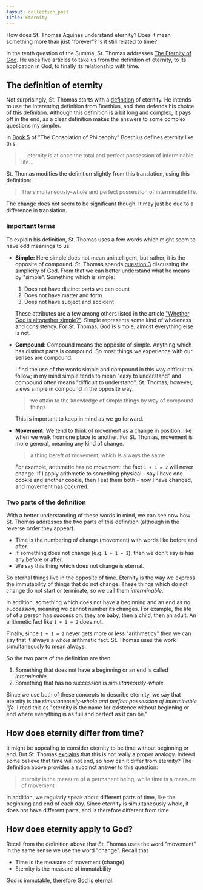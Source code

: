 ```yaml
---
layout: collection_post
title: Eternity
---
```


How does St. Thomas Aquinas understand eternity? Does it mean something more than
just "forever"? Is it still related to time?

In the tenth question of the Summa, St. Thomas addresses [The Eternity of
God](http://www.summaexplorer.com/questions/10). He uses five articles to take us
from the definition of eternity, to its application in God, to finally its
relationship with time.

## The definition of eternity

Not surprisingly, St. Thomas starts with a
[definition](http://www.summaexplorer.com/articles/45) of eternity. He intends to
use the interesting definition from Boethius, and then defends his choice of this
definition. Although this definition is a bit long and complex, it pays off in the
end, as a clear definition makes the answers to some complex questions my simpler.

In [Book 5](http://www.san.beck.org/Boethius5.html) of "The Consolation of
Philosophy" Boethius defines eternity like this:
> ... eternity is at once the total and perfect possession of interminable life...

St. Thomas modifies the definition slightly from this translation, using this
definition:
> The simultaneously-whole and perfect possession of interminable life.

The change does not seem to be significant though. It may just be due to a
difference in translation. 

### Important terms

To explain his definition, St. Thomas uses a few words which might seem to have odd
meanings to us:

 * **Simple:**  Here simple does not mean unintelligent, but rather, it is the
   opposite of compound. St. Thomas spends [question
   3](http://www.summaexplorer.com/questions/3) discussing the simplicity of God.
   From that we can better understand what he means by "simple". Something which is
   simple:

   1. Does not have distinct parts we can count
   2. Does not have matter and form
   3. Does not have subject and accident

   These attributes are a few among others listed in the article ["Whether God is
   altogether simple?"](http://www.summaexplorer.com/articles/20). Simple
   represents some kind of wholeness and consistency. For St. Thomas, God is
   simple, almost everything else is not.

 * **Compound**: Compound means the opposite of simple. Anything which has distinct
   parts is compound. So most things we experience with our senses are compound.

   I find the use of the words simple and compound in this way difficult to follow;
   in my mind simple tends to mean "easy to understand" and compound often means
   "difficult to understand".  St. Thomas, however, views simple in compound in the
   opposite way:
   > we attain to the knowledge of simple things by way of compound things

   This is important to keep in mind as we go forward.

 * **Movement**: We tend to think of movement as a change in position, like when we
   walk from one place to another. For St. Thomas, movement is more general,
   meaning any kind of change.
   > a thing bereft of movement, which is always the same

   For example, arithmetic has no movement: the fact `1 + 1 = 2` will never change.
   If I apply arithmetic to something physical - say I have one cookie and another
   cookie, then I eat them both - now I have changed, and movement has occurred.

### Two parts of the definition

With a better understanding of these words in mind, we can see now how St. Thomas
addresses the two parts of this definition (although in the reverse order they
appear).

* Time is the numbering of change (movement) with words like before and after.
* If something does not change (e.g. `1 + 1 = 2`), then we don't say is has any
  before or after.
* We say this thing which does not change is eternal.

So eternal things live in the opposite of time.  Eternity is the way we express the
immutability of things that do not change. These things which do not change do not
start or terminate, so we call them _interminable_.

In addition, something which does not have a beginning and an end as no
_succession_, meaning we cannot number its changes. For example, the life of of a
person has succession: they are baby, then a child, then an adult. An arithmetic
fact like `1 + 1 = 2` does not.

Finally, since `1 + 1 = 2` never gets more or less "arithmeticy" then we can say
that it always a _whole_ arithmetic fact. St. Thomas uses the work simultaneously
to mean always.

So the two parts of the definition are then:

1. Something that does not have a beginning or an end is called _interminable_.
2. Something that has no succession is _simultaneously-whole_.

Since we use both of these concepts to describe eternity, we say that eternity is
the _simultaneously-whole and perfect possession of interminable life_. I read this
as "eternity is the name for existence without beginning or end where everything is
as full and perfect as it can be."

## How does eternity differ from time?

It might be appealing to consider eternity to be time without beginning or end. But
St. Thomas [explains](http://www.summaexplorer.com/articles/48) that this is not
really a proper analogy. Indeed some believe that time will not end, so how can it
differ from eternity? The definition above provides a succinct answer to this
question:

> eternity is the measure of a permanent being; while time is a measure of movement

In addition, we regularly speak about different parts of time, like the beginning
and end of each day. Since eternity is simultaneously whole, it does not have
different parts, and is therefore different from time.

## How does eternity apply to God?

Recall from the definition above that St. Thomas uses the word "movement" in the
same sense we use the word "change". Recall that

* Time is the measure of movement (change)
* Eternity is the measure of immutability

[God is immutable](http://www.summaexplorer.com/articles/44), therefore God is eternal.
